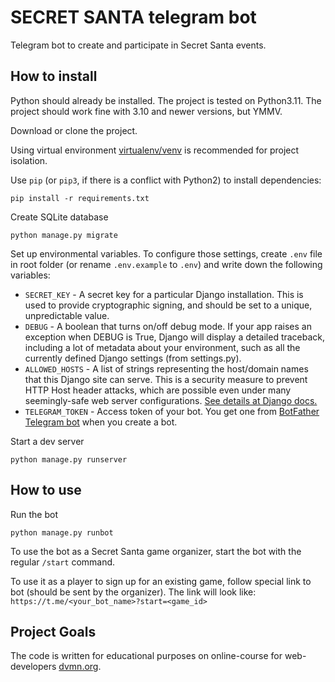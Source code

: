 # SECRET SANTA telegram bot

Telegram bot to create and participate in Secret Santa events.

## How to install

Python should already be installed. The project is tested on Python3.11. The project should work fine with 3.10 and newer versions, but YMMV. 

Download or clone the project.

Using virtual environment [virtualenv/venv](https://docs.python.org/3/library/venv.html) is recommended for project isolation.

Use `pip` (or `pip3`, if there is a conflict with Python2) to install dependencies:
```commandline
pip install -r requirements.txt
```

Create SQLite database
```commandline
python manage.py migrate
```

Set up environmental variables. 
To configure those settings, create `.env` file in root folder (or rename `.env.example` to `.env`) and write down the following variables:
- `SECRET_KEY` - A secret key for a particular Django installation. This is used to provide cryptographic signing, and should be set to a unique, unpredictable value.
- `DEBUG` - A boolean that turns on/off debug mode. If your app raises an exception when DEBUG is True, Django will display a detailed traceback, including a lot of metadata about your environment, such as all the currently defined Django settings (from settings.py).
- `ALLOWED_HOSTS` - A list of strings representing the host/domain names that this Django site can serve. This is a security measure to prevent HTTP Host header attacks, which are possible even under many seemingly-safe web server configurations. [See details at Django docs.](https://docs.djangoproject.com/en/4.2/ref/settings/#allowed-hosts)
- `TELEGRAM_TOKEN` - Access token of your bot. You get one from [BotFather Telegram bot](https://t.me/BotFather) when you create a bot.

Start a dev server
```commandline
python manage.py runserver
```

## How to use
Run the bot
```commandline
python manage.py runbot
```

To use the bot as a Secret Santa game organizer, start the bot with the regular `/start` command.

To use it as a player to sign up for an existing game, follow special link to bot (should be sent by the organizer). The link will look like: `https://t.me/<your_bot_name>?start=<game_id>`

## Project Goals
The code is written for educational purposes on online-course for web-developers [dvmn.org](https://dvmn.org/).